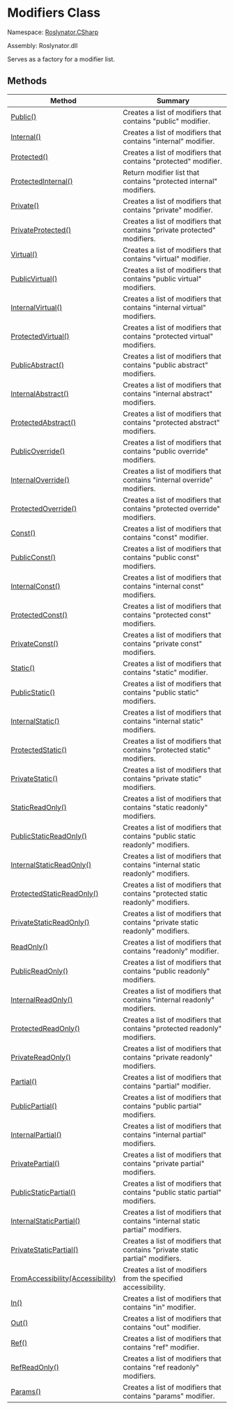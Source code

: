 # Modifiers Class

Namespace: [Roslynator.CSharp](../README.md)

Assembly: Roslynator\.dll


Serves as a factory for a modifier list\.

## Methods

| Method| Summary|
| --- | --- |
| [Public()](Public/README.md) | Creates a list of modifiers that contains "public" modifier\. |
| [Internal()](Internal/README.md) | Creates a list of modifiers that contains "internal" modifier\. |
| [Protected()](Protected/README.md) | Creates a list of modifiers that contains "protected" modifier\. |
| [ProtectedInternal()](ProtectedInternal/README.md) | Return modifier list that contains "protected internal" modifiers\. |
| [Private()](Private/README.md) | Creates a list of modifiers that contains "private" modifier\. |
| [PrivateProtected()](PrivateProtected/README.md) | Creates a list of modifiers that contains "private protected" modifiers\. |
| [Virtual()](Virtual/README.md) | Creates a list of modifiers that contains "virtual" modifier\. |
| [PublicVirtual()](PublicVirtual/README.md) | Creates a list of modifiers that contains "public virtual" modifiers\. |
| [InternalVirtual()](InternalVirtual/README.md) | Creates a list of modifiers that contains "internal virtual" modifiers\. |
| [ProtectedVirtual()](ProtectedVirtual/README.md) | Creates a list of modifiers that contains "protected virtual" modifiers\. |
| [PublicAbstract()](PublicAbstract/README.md) | Creates a list of modifiers that contains "public abstract" modifiers\. |
| [InternalAbstract()](InternalAbstract/README.md) | Creates a list of modifiers that contains "internal abstract" modifiers\. |
| [ProtectedAbstract()](ProtectedAbstract/README.md) | Creates a list of modifiers that contains "protected abstract" modifiers\. |
| [PublicOverride()](PublicOverride/README.md) | Creates a list of modifiers that contains "public override" modifiers\. |
| [InternalOverride()](InternalOverride/README.md) | Creates a list of modifiers that contains "internal override" modifiers\. |
| [ProtectedOverride()](ProtectedOverride/README.md) | Creates a list of modifiers that contains "protected override" modifiers\. |
| [Const()](Const/README.md) | Creates a list of modifiers that contains "const" modifier\. |
| [PublicConst()](PublicConst/README.md) | Creates a list of modifiers that contains "public const" modifiers\. |
| [InternalConst()](InternalConst/README.md) | Creates a list of modifiers that contains "internal const" modifiers\. |
| [ProtectedConst()](ProtectedConst/README.md) | Creates a list of modifiers that contains "protected const" modifiers\. |
| [PrivateConst()](PrivateConst/README.md) | Creates a list of modifiers that contains "private const" modifiers\. |
| [Static()](Static/README.md) | Creates a list of modifiers that contains "static" modifier\. |
| [PublicStatic()](PublicStatic/README.md) | Creates a list of modifiers that contains "public static" modifiers\. |
| [InternalStatic()](InternalStatic/README.md) | Creates a list of modifiers that contains "internal static" modifiers\. |
| [ProtectedStatic()](ProtectedStatic/README.md) | Creates a list of modifiers that contains "protected static" modifiers\. |
| [PrivateStatic()](PrivateStatic/README.md) | Creates a list of modifiers that contains "private static" modifiers\. |
| [StaticReadOnly()](StaticReadOnly/README.md) | Creates a list of modifiers that contains "static readonly" modifiers\. |
| [PublicStaticReadOnly()](PublicStaticReadOnly/README.md) | Creates a list of modifiers that contains "public static readonly" modifiers\. |
| [InternalStaticReadOnly()](InternalStaticReadOnly/README.md) | Creates a list of modifiers that contains "internal static readonly" modifiers\. |
| [ProtectedStaticReadOnly()](ProtectedStaticReadOnly/README.md) | Creates a list of modifiers that contains "protected static readonly" modifiers\. |
| [PrivateStaticReadOnly()](PrivateStaticReadOnly/README.md) | Creates a list of modifiers that contains "private static readonly" modifiers\. |
| [ReadOnly()](ReadOnly/README.md) | Creates a list of modifiers that contains "readonly" modifier\. |
| [PublicReadOnly()](PublicReadOnly/README.md) | Creates a list of modifiers that contains "public readonly" modifiers\. |
| [InternalReadOnly()](InternalReadOnly/README.md) | Creates a list of modifiers that contains "internal readonly" modifiers\. |
| [ProtectedReadOnly()](ProtectedReadOnly/README.md) | Creates a list of modifiers that contains "protected readonly" modifiers\. |
| [PrivateReadOnly()](PrivateReadOnly/README.md) | Creates a list of modifiers that contains "private readonly" modifiers\. |
| [Partial()](Partial/README.md) | Creates a list of modifiers that contains "partial" modifier\. |
| [PublicPartial()](PublicPartial/README.md) | Creates a list of modifiers that contains "public partial" modifiers\. |
| [InternalPartial()](InternalPartial/README.md) | Creates a list of modifiers that contains "internal partial" modifiers\. |
| [PrivatePartial()](PrivatePartial/README.md) | Creates a list of modifiers that contains "private partial" modifiers\. |
| [PublicStaticPartial()](PublicStaticPartial/README.md) | Creates a list of modifiers that contains "public static partial" modifiers\. |
| [InternalStaticPartial()](InternalStaticPartial/README.md) | Creates a list of modifiers that contains "internal static partial" modifiers\. |
| [PrivateStaticPartial()](PrivateStaticPartial/README.md) | Creates a list of modifiers that contains "private static partial" modifiers\. |
| [FromAccessibility(Accessibility)](FromAccessibility/README.md) | Creates a list of modifiers from the specified accessibility\. |
| [In()](In/README.md) | Creates a list of modifiers that contains "in" modifier\. |
| [Out()](Out/README.md) | Creates a list of modifiers that contains "out" modifier\. |
| [Ref()](Ref/README.md) | Creates a list of modifiers that contains "ref" modifier\. |
| [RefReadOnly()](RefReadOnly/README.md) | Creates a list of modifiers that contains "ref readonly" modifiers\. |
| [Params()](Params/README.md) | Creates a list of modifiers that contains "params" modifier\. |


